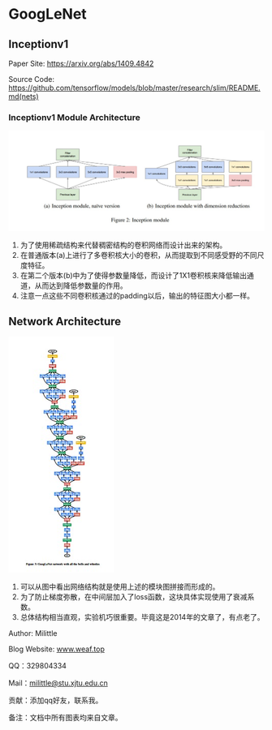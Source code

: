 # GoogLeNet

## Inceptionv1

Paper Site: https://arxiv.org/abs/1409.4842

Source Code: https://github.com/tensorflow/models/blob/master/research/slim/README.md(nets)

### Inceptionv1 Module Architecture

![](../image/GoogLeNet/inception.jpg)

1. 为了使用稀疏结构来代替稠密结构的卷积网络而设计出来的架构。
2. 在普通版本(a)上进行了多卷积核大小的卷积，从而提取到不同感受野的不同尺度特征。
3. 在第二个版本(b)中为了使得参数量降低，而设计了1X1卷积核来降低输出通道，从而达到降低参数量的作用。
4. 注意一点这些不同卷积核通过的padding以后，输出的特征图大小都一样。

## Network Architecture

![](../image/GoogLeNet/architecture.jpg)

1. 可以从图中看出网络结构就是使用上述的模块图拼接而形成的。
2. 为了防止梯度弥散，在中间层加入了loss函数，这块具体实现使用了衰减系数。
3. 总体结构相当直观，实验机巧很重要。毕竟这是2014年的文章了，有点老了。

Author: Milittle

Blog Website: www.weaf.top

QQ：329804334

Mail：milittle@stu.xjtu.edu.cn

贡献：添加qq好友，联系我。

备注：文档中所有图表均来自文章。
